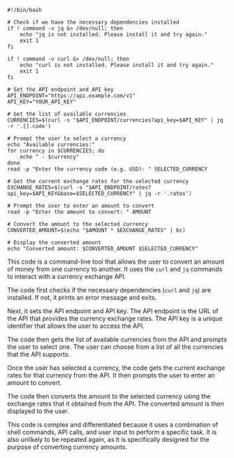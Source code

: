 ```shell
#!/bin/bash

# Check if we have the necessary dependencies installed
if ! command -v jq &> /dev/null; then
    echo "jq is not installed. Please install it and try again."
    exit 1
fi

if ! command -v curl &> /dev/null; then
    echo "curl is not installed. Please install it and try again."
    exit 1
fi

# Set the API endpoint and API key
API_ENDPOINT="https://api.example.com/v1"
API_KEY="YOUR_API_KEY"

# Get the list of available currencies
CURRENCIES=$(curl -s "$API_ENDPOINT/currencies?api_key=$API_KEY" | jq -r '.[].code')

# Prompt the user to select a currency
echo "Available currencies:"
for currency in $CURRENCIES; do
    echo " - $currency"
done
read -p "Enter the currency code (e.g. USD): " SELECTED_CURRENCY

# Get the current exchange rates for the selected currency
EXCHANGE_RATES=$(curl -s "$API_ENDPOINT/rates?api_key=$API_KEY&base=$SELECTED_CURRENCY" | jq -r '.rates')

# Prompt the user to enter an amount to convert
read -p "Enter the amount to convert: " AMOUNT

# Convert the amount to the selected currency
CONVERTED_AMOUNT=$(echo "$AMOUNT * $EXCHANGE_RATES" | bc)

# Display the converted amount
echo "Converted amount: $CONVERTED_AMOUNT $SELECTED_CURRENCY"
```

This code is a command-line tool that allows the user to convert an amount of money from one currency to another. It uses the `curl` and `jq` commands to interact with a currency exchange API.

The code first checks if the necessary dependencies (`curl` and `jq`) are installed. If not, it prints an error message and exits.

Next, it sets the API endpoint and API key. The API endpoint is the URL of the API that provides the currency exchange rates. The API key is a unique identifier that allows the user to access the API.

The code then gets the list of available currencies from the API and prompts the user to select one. The user can choose from a list of all the currencies that the API supports.

Once the user has selected a currency, the code gets the current exchange rates for that currency from the API. It then prompts the user to enter an amount to convert.

The code then converts the amount to the selected currency using the exchange rates that it obtained from the API. The converted amount is then displayed to the user.

This code is complex and differentiated because it uses a combination of shell commands, API calls, and user input to perform a specific task. It is also unlikely to be repeated again, as it is specifically designed for the purpose of converting currency amounts.
